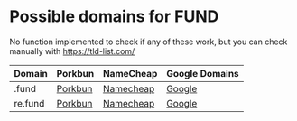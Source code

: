 # Possible domains for FUND

No function implemented to check if any of these work, but you can check manually with https://tld-list.com/

| Domain | Porkbun | NameCheap | Google Domains |
|---|---|---|---|
| .fund | [Porkbun](https://porkbun.com/checkout/search?prb=e814663da1&tlds=&idnLanguage=&search=search&q=.fund) | [Namecheap](https://www.namecheap.com/domains/registration/results/?domain=.fund) | [Google](https://domains.google.com/registrar/search?searchTerm=.fund) |
| re.fund | [Porkbun](https://porkbun.com/checkout/search?prb=e814663da1&tlds=&idnLanguage=&search=search&q=re.fund) | [Namecheap](https://www.namecheap.com/domains/registration/results/?domain=re.fund) | [Google](https://domains.google.com/registrar/search?searchTerm=re.fund) |
